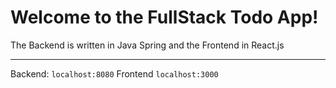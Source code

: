 # Welcome to the FullStack Todo App!

The Backend is written in Java Spring and the Frontend in React.js

---

Backend: `localhost:8080`
Frontend `localhost:3000`
